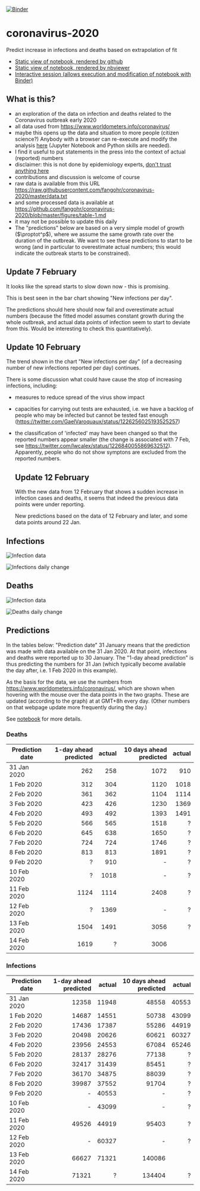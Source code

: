 [![Binder](https://mybinder.org/badge_logo.svg)](https://mybinder.org/v2/gh/fangohr/coronavirus-2020/master?filepath=model.ipynb)

# coronavirus-2020
Predict increase in infections and deaths based on extrapolation of fit

- [Static view of notebook, rendered by github](model.ipynb)
- [Static view of notebook, rendered by nbviewer](https://nbviewer.jupyter.org/github/fangohr/coronavirus-2020/blob/master/model.ipynb)
- [Interactive session (allows execution and modification of notebook with Binder)](https://mybinder.org/v2/gh/fangohr/coronavirus-2020/master?filepath=model.ipynb)


## What is this?

- an exploration of the data on infection and deaths related to the Coronavirus outbreak early 2020
- all data used from https://www.worldometers.info/coronavirus/
- maybe this opens up the data and situation to more people (citizen science?) Anybody with a browser can re-execute and modify the analysis [here](https://mybinder.org/v2/gh/fangohr/coronavirus-2020/master?filepath=model.ipynb) (Jupyter Notebook and Python skills are needed).
- I find it useful to put statements in the press into the context of actual (reported) numbers
- disclaimer: this is not done by epidemiology experts, [don't trust anything here](https://github.com/fangohr/coronavirus-2020/blob/master/LICENSE)
- contributions and discussion is welcome of course
- raw data is available from this URL https://raw.githubusercontent.com/fangohr/coronavirus-2020/master/data.txt
- and some processed data is available at https://github.com/fangohr/coronavirus-2020/blob/master/figures/table-1.md
- it may not be possible to update this daily
- The "predictions" below are based on a very simple model of growth ($\proptot^p$), where we
  assume the same growth rate over the duration of the outbreak. We want to see
  these predictions to start to be wrong (and in particular to overestimate
  actual numbers; this would indicate the outbreak starts to be constrained).


## Update 7 February

It looks like the spread starts to slow down now - this is promising. 

This is best seen in the bar chart showing "New infections per day".

The predictions should here should now fail and overestimate actual numbers
(because the fitted model assumes constant growth during the whole outbreak, 
and actual data points of infection seem to start to deviate from this.
Would be interesting to check this quantitatively).

## Update 10 February

The trend shown in the chart "New infections per day" (of a decreasing number of
new infections reported per day) continues.

There is some discussion what could have cause the stop of increasing
infections, including:
- measures to reduce spread of the virus show impact
- capacities for carrying out tests are exhausted, i.e. we have a backlog of
  people who may be infected but cannot be tested fast enough
  (https://twitter.com/GaelVaroquaux/status/1226256025193525257)
- the classification of 'infected' may have been changed so that the reported
  numbers appear smaller (the change is associated with 7 Feb, see
  https://twitter.com/lwcalex/status/1226840055869632512). Apparently, people
  who do not show symptons are excluded from the reported numbers.
  
  ## Update 12 February
  
  With the new data from 12 February that shows a sudden increase in infection
  cases and deaths, it seems that indeed the previous data points were under
  reporting.
  
  New predictions based on the data of 12 February and later, and some data points around
  22 Jan.
  
## Infections

![Infection data](figures/infections-with-model-fit.svg)

![Infections daily change](figures/new-infections.svg)

## Deaths

![Infection data](figures/deaths-with-model-fit.svg)

![Deaths daily change](figures/new-deaths.svg)


## Predictions

In the tables below: "Prediction date" 31 January means that the prediction was
made with data available on the 31 Jan 2020. At that point, infections and
deaths were reported up to 30 January. The "1-day ahead prediction" is thus
predicting the numbers for 31 Jan (which typically become available the day
after, i.e. 1 Feb 2020 in this example).

As the basis for the data, we use the numbers from
https://www.worldometers.info/coronavirus/, which are shown when hovering with
the mouse over the data points in the two graphs. These are updated (according
to the graph) at at GMT+8h every day. (Other numbers on that webpage update more
frequently during the day.)

See [notebook](https://nbviewer.jupyter.org/github/fangohr/coronavirus-2020/blob/master/model.ipynb) for more details.

### Deaths

| Prediction date |  1-day ahead predicted |  actual |   10 days ahead predicted | actual          |   
| --------------- | ---------------------: | ------: | ------------------------: | --------------: |   
| 31 Jan 2020     |                    262 |     258 |                      1072 | 910             |   
| 1 Feb 2020      |                    312 |     304 |                      1120 | 1018            |   
| 2 Feb 2020      |                    361 |     362 |                      1104 | 1114            |   
| 3 Feb 2020      |                    423 |     426 |                      1230 | 1369            |   
| 4 Feb 2020      |                    493 |     492 |                      1393 | 1491            |   
| 5 Feb 2020      |                    566 |     565 |                      1518 | ?               |   
| 6 Feb 2020      |                    645 |     638 |                      1650 | ?               |   
| 7 Feb 2020      |                    724 |     724 |                      1746 | ?               |   
| 8 Feb 2020      |                    813 |     813 |                      1891 | ?               |   
| 9 Feb 2020      |                      ? |     910 |                         - | ?               |   
| 10 Feb 2020     |                      ? |    1018 |                         - | ?               |   
| 11 Feb 2020     |                   1124 |    1114 |                      2408 | ?               |   
| 12 Feb 2020     |                      ? |    1369 |                         - | ?               |   
| 13 Feb 2020     |                   1504 |    1491 |                      3056 | ?               |   
| 14 Feb 2020     |                   1619 |       ? |                      3006 |                 |   

### Infections

| Prediction date |  1-day ahead predicted |  actual |   10 days ahead predicted | actual      |
| --------------- | ---------------------: | ------: | ------------------------: | ----------: |
| 31 Jan 2020     |                  12358 |   11948 |                     48558 | 40553       |
| 1 Feb 2020      |                  14687 |   14551 |                     50738 | 43099       |
| 2 Feb 2020      |                  17436 |   17387 |                     55286 | 44919       |
| 3 Feb 2020      |                  20498 |   20626 |                     60621 | 60327       |
| 4 Feb 2020      |                  23956 |   24553 |                     67084 | 65246       |
| 5 Feb 2020      |                  28137 |   28276 |                     77138 | ?           |
| 6 Feb 2020      |                  32417 |   31439 |                     85451 | ?           |
| 7 Feb 2020      |                  36170 |   34875 |                     88039 | ?           |
| 8 Feb 2020      |                  39987 |   37552 |                     91704 | ?           |
| 9 Feb 2020      |                      - |   40553 |                         - | ?           |
| 10 Feb 2020     |                      - |   43099 |                         - | ?           |
| 11 Feb 2020     |                  49526 |   44919 |                     95403 | ?           |
| 12 Feb 2020     |                      - |   60327 |                         - | ?           |
| 13 Feb 2020     |                  66627 |   71321 |                    140086 |             |
| 14 Feb 2020     |                  71321 |       ? |                    134404 | ?           |


